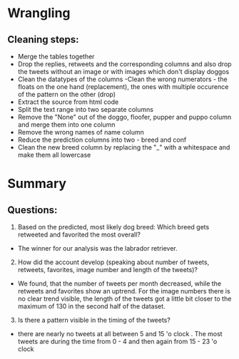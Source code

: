 # Wrangling
## Cleaning steps:

- Merge the tables together
- Drop the replies, retweets and the corresponding columns and also drop the tweets without an image or with images which don't display doggos
- Clean the datatypes of the columns -Clean the wrong numerators - the floats on the one hand (replacement), the ones with multiple occurence of the pattern on the other (drop)
- Extract the source from html code
- Split the text range into two separate columns
- Remove the "None" out of the doggo, floofer, pupper and puppo column and merge them into one column
- Remove the wrong names of name column
- Reduce the prediction columns into two - breed and conf
- Clean the new breed column by replacing the "_" with a whitespace and make them all lowercase

# Summary
## Questions:

1.  Based on the predicted, most likely dog breed: Which breed gets retweeted and favorited the most overall?
- The winner for our analysis was the labrador retriever.
2. How did the account develop (speaking about number of tweets, retweets, favorites, image number and length of the tweets)?
- We found, that the number of tweets per month decreased, while the retweets and favorites show an uptrend. For the image numbers there is no clear trend visible, the length of the tweets got a little bit closer to the maximum of 130 in the second half of the dataset.
3. Is there a pattern visible in the timing of the tweets?
- there are nearly no tweets at all between 5 and 15 'o clock . The most tweets are during the time from 0 - 4 and then again from 15 - 23 'o clock

